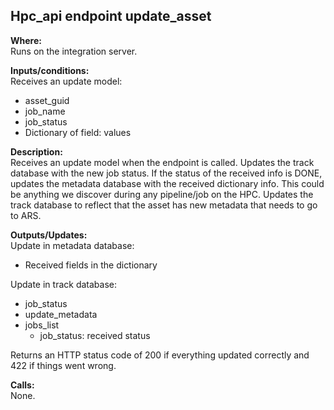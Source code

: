 ## Hpc_api endpoint update_asset

**Where:**  
Runs on the integration server.

**Inputs/conditions:**  
Receives an update model:
- asset_guid
- job_name
- job_status
- Dictionary of field: values

**Description:**  
Receives an update model when the endpoint is called. Updates the track database with the new job status. If the status of the received info is DONE, updates the metadata database with the received dictionary info. This could be anything we discover during any pipeline/job on the HPC. Updates the track database to reflect that the asset has new metadata that needs to go to ARS.

**Outputs/Updates:**  
Update in metadata database:  
- Received fields in the dictionary

Update in track database:  
- job_status
- update_metadata
- jobs_list
  - job_status: received status

Returns an HTTP status code of 200 if everything updated correctly and 422 if things went wrong.

**Calls:**  
None.
